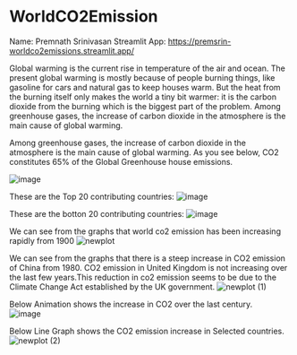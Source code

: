 # WorldCO2Emission
Name: Premnath Srinivasan
Streamlit App: https://premsrin-worldco2emissions.streamlit.app/

Global warming is the current rise in temperature of the air and ocean. The present global warming is mostly because of people burning things, like gasoline for cars and natural gas to keep houses warm. But the heat from the burning itself only makes the world a tiny bit warmer: it is the carbon dioxide from the burning which is the biggest part of the problem. Among greenhouse gases, the increase of carbon dioxide in the atmosphere is the main cause of global warming.

Among greenhouse gases, the increase of carbon dioxide in the atmosphere is the main cause of global warming. As you see below, CO2 constitutes 65% of the Global Greenhouse house emissions.

![image](https://user-images.githubusercontent.com/116606008/206875995-a8cf4da9-1fa1-4b86-9ff4-08173efb47c1.png)

These are the Top 20 contributing countries:
![image](https://user-images.githubusercontent.com/116606008/206875721-6f5d7aa1-947d-443c-85fe-3143d7c7b154.png)

These are the botton 20 contributing countries:
![image](https://user-images.githubusercontent.com/116606008/206875723-798c25f3-4371-4d0d-8b5e-197c2855d041.png)

We can see from the graphs that world co2 emission has been increasing rapidly from 1900
![newplot](https://user-images.githubusercontent.com/116606008/206875743-1c360075-fe1c-49c7-bca4-5c097358e55e.png)

We can see from the graphs that there is a steep increase in CO2 emission of China from 1980. CO2 emission in United Kingdom is not increasing over the last few years.This reduction in co2 emission seems to be due to the Climate Change Act established by the UK government.
![newplot (1)](https://user-images.githubusercontent.com/116606008/206875760-ff55e4f9-c791-4e88-8602-753f75789ff5.png)

Below Animation shows the increase in CO2 over the last century.  
![image](https://user-images.githubusercontent.com/116606008/206875777-244be4d6-b873-4fe9-86e9-a0137a812553.png)

Below Line Graph shows the CO2 emission increase in Selected countries.
![newplot (2)](https://user-images.githubusercontent.com/116606008/206875803-4a42cb93-cbcd-4975-964f-a1bc0fbcf91f.png)
